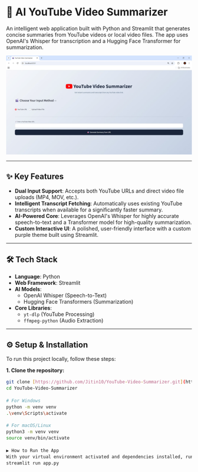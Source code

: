# 🚀 AI YouTube Video Summarizer

An intelligent web application built with Python and Streamlit that generates concise summaries from YouTube videos or local video files. The app uses OpenAI's Whisper for transcription and a Hugging Face Transformer for summarization.

![App Screenshot](image_369a27.png)

---

## ✨ Key Features

- **Dual Input Support**: Accepts both YouTube URLs and direct video file uploads (MP4, MOV, etc.).
- **Intelligent Transcript Fetching**: Automatically uses existing YouTube transcripts when available for a significantly faster summary.
- **AI-Powered Core**: Leverages OpenAI's Whisper for highly accurate speech-to-text and a Transformer model for high-quality summarization.
- **Custom Interactive UI**: A polished, user-friendly interface with a custom purple theme built using Streamlit.

---

## 🛠️ Tech Stack

- **Language**: Python
- **Web Framework**: Streamlit
- **AI Models**:
  - OpenAI Whisper (Speech-to-Text)
  - Hugging Face Transformers (Summarization)
- **Core Libraries**:
  - `yt-dlp` (YouTube Processing)
  - `ffmpeg-python` (Audio Extraction)

---

## ⚙️ Setup & Installation

To run this project locally, follow these steps:

**1. Clone the repository:**
```bash
git clone [https://github.com/Jitin10/YouTube-Video-Summarizer.git](https://github.com/Jitin10/YouTube-Video-Summarizer.git)
cd YouTube-Video-Summarizer

# For Windows
python -m venv venv
.\venv\Scripts\activate

# For macOS/Linux
python3 -m venv venv
source venv/bin/activate

▶️ How to Run the App
With your virtual environment activated and dependencies installed, run the following command in your terminal:
streamlit run app.py
